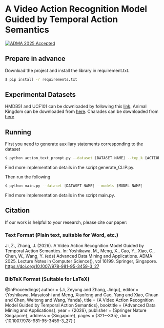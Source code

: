 # **A Video Action Recognition Model Guided by Temporal Action Semantics**
[![ADMA 2025 Accepted](https://img.shields.io/badge/ADMA-2025%20Accepted-red)](https://adma2025.github.io/accepted_papers.html)
## Prepare in advance

Download the project and install the library in requirement.txt.

```bash
$ pip install -r requirements.txt
```



## Experimental Datasets

HMDB51 and UCF101 can be downloaded by following this [link](https://github.com/open-mmlab/mmaction2). Animal Kingdom can be downloaded from [here](https://sutdcv.github.io/Animal-Kingdom/). Charades can be downloaded from [here](https://prior.allenai.org/projects/charades).



## Running

First you need to generate auxiliary statements corresponding to the dataset

```bash
$ python action_text_prompt.py --dataset [DATASET NAME] --top_k [ACTION WORD NUMBER]
```

Find more implementation details in the script generate_CLIP.py.

Then run the following 

```bash
$ python main.py --dataset [DATASET NAME] --models [MODEL NAME]
```

Find more implementation details in the script main.py.

## Citation
If our work is helpful to your research, please cite our paper:

### Text Format (Plain text, suitable for Word, etc.)
Ji, Z., Zhang, J. (2026). A Video Action Recognition Model Guided by Temporal Action Semantics. In: Yoshikawa, M., Meng, X., Cao, Y., Xiao, C., Chen, W., Wang, Y. (eds) Advanced Data Mining and Applications. ADMA 2025. Lecture Notes in Computer Science(), vol 16199. Springer, Singapore. https://doi.org/10.1007/978-981-95-3459-3_27


### BibTeX Format (Suitable for LaTeX)
@InProceedings{
    author    = {Ji, Zeyong and Zhang, Jinqu},
    editor    = {Yoshikawa, Masatoshi and Meng, Xiaofeng and Cao, Yang and Xiao, Chuan and Chen, Weitong and Wang, Yanda},
    title     = {A Video Action Recognition Model Guided by Temporal Action Semantics},
    booktitle = {Advanced Data Mining and Applications},
    year      = {2026},
    publisher = {Springer Nature Singapore},
    address   = {Singapore},
    pages     = {321--335},
    doi       = {10.1007/978-981-95-3459-3_27}
}
